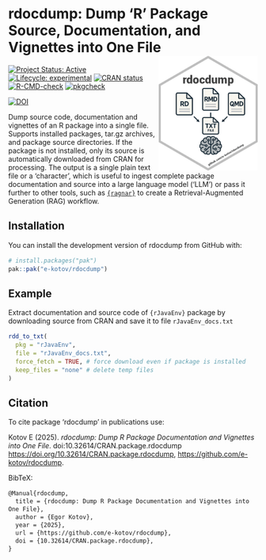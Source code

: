 

<!-- README.md is generated from README.Rmd. Please edit that file -->

# rdocdump: Dump ‘R’ Package Source, Documentation, and Vignettes into One File <a href="https://www.ekotov.pro/rdocdump/"><img src="man/figures/logo.png" align="right" width="200" alt="rdocdump website" /></a>

<!-- badges: start -->

[![Project Status:
Active](https://www.repostatus.org/badges/latest/active.svg)](https://www.repostatus.org/#active)
[![Lifecycle:
experimental](https://img.shields.io/badge/lifecycle-experimental-orange.svg)](https://lifecycle.r-lib.org/articles/stages.html#experimental)
[![CRAN
status](https://www.r-pkg.org/badges/version/rdocdump)](https://CRAN.R-project.org/package=rdocdump)
[![R-CMD-check](https://github.com/e-kotov/rdocdump/actions/workflows/R-CMD-check.yaml/badge.svg)](https://github.com/e-kotov/rdocdump/actions/workflows/R-CMD-check.yaml)
[![pkgcheck](https://github.com/e-kotov/rdocdump/workflows/pkgcheck/badge.svg)](https://github.com/e-kotov/rdocdump/actions?query=workflow%3Apkgcheck)

[![DOI](https://zenodo.org/badge/DOI/10.5281/zenodo.15072446.svg)](https://doi.org/10.5281/zenodo.15072446)
<!-- badges: end -->

Dump source code, documentation and vignettes of an R package into a
single file. Supports installed packages, tar.gz archives, and package
source directories. If the package is not installed, only its source is
automatically downloaded from CRAN for processing. The output is a
single plain text file or a ‘character’, which is useful to ingest
complete package documentation and source into a large language model
(‘LLM’) or pass it further to other tools, such as
<a href="https://github.com/tidyverse/ragnar"
target="_blank"><code>{ragnar}</code></a> to create a
Retrieval-Augmented Generation (RAG) workflow.

## Installation

You can install the development version of rdocdump from GitHub with:

``` r
# install.packages("pak")
pak::pak("e-kotov/rdocdump")
```

## Example

Extract documentation and source code of `{rJavaEnv}` package by
downloading source from CRAN and save it to file `rJavaEnv_docs.txt`

``` r
rdd_to_txt(
  pkg = "rJavaEnv",
  file = "rJavaEnv_docs.txt",
  force_fetch = TRUE, # force download even if package is installed
  keep_files = "none" # delete temp files
)
```

## Citation

To cite package ‘rdocdump’ in publications use:

Kotov E (2025). *rdocdump: Dump R Package Documentation and Vignettes
into One File*. doi:10.32614/CRAN.package.rdocdump
<https://doi.org/10.32614/CRAN.package.rdocdump>,
<https://github.com/e-kotov/rdocdump>.

BibTeX:

    @Manual{rdocdump,
      title = {rdocdump: Dump R Package Documentation and Vignettes into One File},
      author = {Egor Kotov},
      year = {2025},
      url = {https://github.com/e-kotov/rdocdump},
      doi = {10.32614/CRAN.package.rdocdump},
    }
